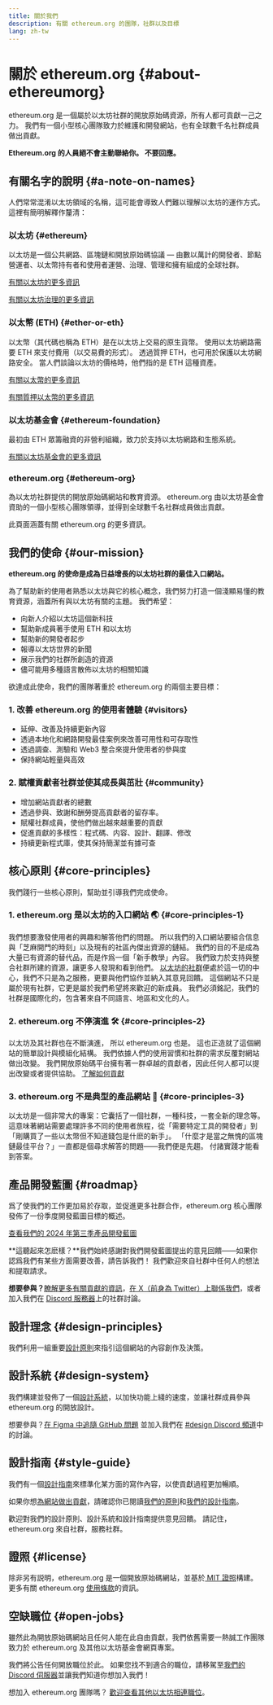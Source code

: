 ```yaml
---
title: 關於我們
description: 有關 ethereum.org 的團隊，社群以及目標
lang: zh-tw
---
```


# 關於 ethereum.org {#about-ethereumorg}

ethereum.org 是一個屬於以太坊社群的開放原始碼資源，所有人都可貢獻一己之力。 我們有一個小型核心團隊致力於維護和開發網站，也有全球數千名社群成員做出貢獻。

**Ethereum.org 的人員絕不會主動聯絡你。 不要回應。**

## 有關名字的說明 {#a-note-on-names}

人們常常混淆以太坊領域的名稱，這可能會導致人們難以理解以太坊的運作方式。 這裡有簡明解釋作釐清：

### 以太坊 {#ethereum}

以太坊是一個公共網路、區塊鏈和開放原始碼協議 — 由數以萬計的開發者、節點營運者、以太幣持有者和使用者運營、治理、管理和擁有組成的全球社群。

[有關以太坊的更多資訊](/what-is-ethereum/)

[有關以太坊治理的更多資訊](/governance/)

### 以太幣 (ETH) {#ether-or-eth}

以太幣（其代碼也稱為 ETH）是在以太坊上交易的原生貨幣。 使用以太坊網路需要 ETH 來支付費用（以交易費的形式）。 透過質押 ETH，也可用於保護以太坊網路安全。 當人們談論以太坊的價格時，他們指的是 ETH 這種資產。

[有關以太幣的更多資訊](/eth/)

[有關質押以太幣的更多資訊](/staking/)

### 以太坊基金會 {#ethereum-foundation}

最初由 ETH 眾籌融資的非營利組織，致力於支持以太坊網路和生態系統。

[有關以太坊基金會的更多資訊](/foundation/)

### ethereum.org {#ethereum-org}

為以太坊社群提供的開放原始碼網站和教育資源。 ethereum.org 由以太坊基金會資助的一個小型核心團隊領導，並得到全球數千名社群成員做出貢獻。

此頁面涵蓋有關 ethereum.org 的更多資訊。

## 我們的使命 {#our-mission}

**ethereum.org 的使命是成為日益增長的以太坊社群的最佳入口網站。**

為了幫助新的使用者熟悉以太坊與它的核心概念，我們努力打造一個淺顯易懂的教育資源，涵蓋所有與以太坊有關的主題。 我們希望：

- 向新人介紹以太坊這個新科技
- 幫助新成員著手使用 ETH 和以太坊
- 幫助新的開發者起步
- 報導以太坊世界的新聞
- 展示我們的社群所創造的資源
- 儘可能用多種語言散佈以太坊的相關知識

欲達成此使命，我們的團隊著重於 ethereum.org 的兩個主要目標：

### 1.  改善 ethereum.org 的使用者體驗 {#visitors}

- 延伸、改善及持續更新內容
- 透過本地化和網路開發最佳案例來改善可用性和可存取性
- 透過調查、測驗和 Web3 整合來提升使用者的參與度
- 保持網站輕量與高效

### 2. 賦權貢獻者社群並使其成長與茁壯 {#community}

- 增加網站貢獻者的總數
- 透過參與、致謝和酬勞提高貢獻者的留存率。
- 賦權社群成員，使他們做出越來越重要的貢獻
- 促進貢獻的多樣性：程式碼、内容、設計、翻譯、修改
- 持續更新程式庫，使其保持簡潔並有據可查

## 核心原則 {#core-principles}

我們踐行一些核心原則，幫助並引導我們完成使命。

### 1. ethereum.org 是以太坊的入口網站 🌏 {#core-principles-1}

我們想要激發使用者的興趣和解答他們的問題。 所以我們的入口網站要組合信息與「芝麻開門的時刻」以及現有的社區內傑出資源的鏈結。 我們的目的不是成為大量已有資源的替代品，而是作爲一個「新手教學」內容。 我們致力於支持與整合社群所建的資源，讓更多人發現和看到他們。 [以太坊的社群](/community/)便處於這一切的中心，我們不只是為之服務，更要與他們協作並納入其意見回饋。 這個網站不只是屬於現有社群，它更是屬於我們希望將來歡迎的新成員。 我們必須銘記，我們的社群是國際化的，包含著來自不同語言、地區和文化的人。

### 2. ethereum.org 不停演進 🛠 {#core-principles-2}

以太坊及其社群也在不斷演進， 所以 ethereum.org 也是。 這也正造就了這個網站的簡單設計與模組化結構。 我們依據人們的使用習慣和社群的需求反覆對網站做出改變。 我們開放原始碼平台擁有著一群卓越的貢獻者，因此任何人都可以提出改變或者提供協助。 [了解如何貢獻](/contributing/)

### 3. ethereum.org 不是典型的產品網站 🦄 {#core-principles-3}

以太坊是一個非常大的專案：它囊括了一個社群，一種科技，一套全新的理念等。 這意味著網站需要處理許多不同的使用者旅程，從「需要特定工具的開發者」到「剛購買了一些以太幣但不知道錢包是什麽的新手」。 「什麼才是當之無愧的區塊鏈最佳平台？」一直都是個尋求解答的問題——我們便是先趨。 付諸實踐才能看到答案。

## 產品開發藍圖 {#roadmap}

爲了使我們的工作更加易於存取，並促進更多社群合作，ethereum.org 核心團隊發佈了一份季度開發藍圖目標的概述。

[查看我們的 2024 年第三季產品開發藍圖](https://github.com/ethereum/ethereum-org-website/issues/13399)

**這聽起來怎麽樣？**我們始終感謝對我們開發藍圖提出的意見回饋——如果你認爲我們有某些方面需要改善，請告訴我們！ 我們歡迎來自社群中任何人的想法和提取請求。

**想要參與？**[瞭解更多有關貢獻的資訊](/contributing/)，[在 X（前身為 Twitter）上聯係我們](https://x.com/ethdotorg)，或者加入我們在 [ Discord 服務器](https://discord.gg/ethereum-org)上的社群討論。

## 設計理念 {#design-principles}

我們利用一組重要[設計原則](/contributing/design-principles/)來指引這個網站的內容創作及決策。

## 設計系統 {#design-system}

我們構建並發佈了一個[設計系統](https://www.figma.com/file/NrNxGjBL0Yl1PrNrOT8G2B/ethereum.org-Design-System?node-id=0%3A1&t=QBt9RkhpPqzE3Aa6-1)，以加快功能上綫的速度，並讓社群成員參與 ethereum.org 的開放設計。

想要參與？[在 Figma 中追隨 ](https://www.figma.com/file/NrNxGjBL0Yl1PrNrOT8G2B/ethereum.org-Design-System) [GitHub 問題](https://github.com/ethereum/ethereum-org-website/issues/6284) 並加入我們在 [#design Discord 頻道](https://discord.gg/ethereum-org)中的討論。

## 設計指南 {#style-guide}

我們有一個[設計指南](/contributing/style-guide/)來標準化某方面的寫作內容，以使貢獻過程更加暢順。

如果你想[為網站做出貢獻](/contributing/)，請確認你已閱讀[我們的原則](/contributing/design-principles/)和[我們的設計指南](/contributing/style-guide/)。

歡迎對我們的設計原則、設計系統和設計指南提供意見回饋。 請記住，ethereum.org 來自社群，服務社群。

## 證照 {#license}

除非另有説明，ethereum.org 是一個開放原始碼網站，並基於[ MIT 證照](https://github.com/ethereum/ethereum-org-website/blob/dev/LICENSE)構建。 更多有關 ethereum.org [使用條款](/terms-of-use/)的資訊。

## 空缺職位 {#open-jobs}

雖然此為開放原始碼網站且任何人能在此自由貢獻，我們依舊需要一熱誠工作團隊致力於 ethereum.org 及其他以太坊基金會網頁專案。

我們將公告任何開放職位於此。 如果您找不到適合的職位，請移駕至[我們的 Discord 伺服器](https://discord.gg/ethereum-org)並讓我們知道你想加入我們！

想加入 ethereum.org 團隊嗎？ [歡迎查看其他以太坊相連職位](/community/get-involved/#ethereum-jobs/)。
